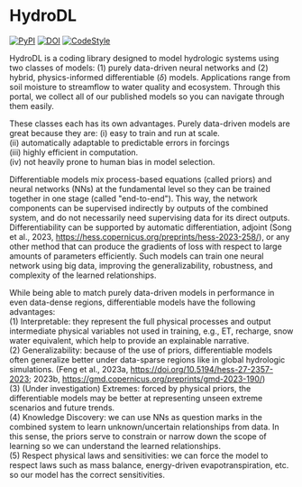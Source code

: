 # HydroDL

[![PyPI](https://img.shields.io/pypi/v/hydroDL?color=blue)](https://pypi.org/project/hydroDL/)  [![DOI](https://zenodo.org/badge/DOI/10.5281/zenodo.3993880.svg)](https://doi.org/10.5281/zenodo.3993880) [![CodeStyle](https://img.shields.io/badge/code%20style-Black-black)]()

HydroDL is a coding library designed to model hydrologic systems using two classes of models: (1) purely data-driven neural networks and (2) hybrid, physics-informed differentiable ($\delta$) models. Applications range from soil moisture to streamflow to water quality and ecosystem. Through this portal, we collect all of our published models so you can navigate through them easily.

These classes each has its own advantages. Purely data-driven models are great because they are:
(i) easy to train and run at scale.  
(ii) automatically adaptable to predictable errors in forcings  
(iii) highly efficient in computation.  
(iv) not heavily prone to human bias in model selection.  

Differentiable models mix process-based equations (called priors) and neural networks (NNs) at the fundamental level so they can be trained together in one stage (called "end-to-end"). This way, the network components can be supervised indirectly by outputs of the combined system, and do not necessarily need supervising data for its direct outputs. Differentiability can be supported by automatic differentiation, adjoint (Song et al., 2023, https://hess.copernicus.org/preprints/hess-2023-258/), or any other method that can produce the gradients of loss with respect to large amounts of parameters efficiently. Such models can train one neural network using big data, improving the generalizability, robustness, and complexity of the learned relationships.   

While being able to match purely data-driven models in performance in even data-dense regions, differentiable models have the following advantages:  
(1) Interpretable: they represent the full physical processes and output intermediate physical variables not used in training, e.g., ET, recharge, snow water equivalent, which help to provide an explainable narrative.  
(2) Generalizability: because of the use of priors, differentiable models often generalize better under data-sparse regions like in global hydrologic simulations. (Feng et al., 2023a, https://doi.org/10.5194/hess-27-2357-2023; 2023b, https://gmd.copernicus.org/preprints/gmd-2023-190/)  
(3) (Under investigation) Extremes: forced by physical priors, the differentiable models may be better at representing unseen extreme scenarios and future trends.  
(4) Knowledge Discovery: we can use NNs as question marks in the combined system to learn unknown/uncertain relationships from data. In this sense, the priors serve to constrain or narrow down the scope of learning so we can understand the learned relationships.  
(5) Respect physical laws and sensitivities: we can force the model to respect laws such as mass balance, energy-driven evapotranspiration, etc. so our model has the correct sensitivities.
